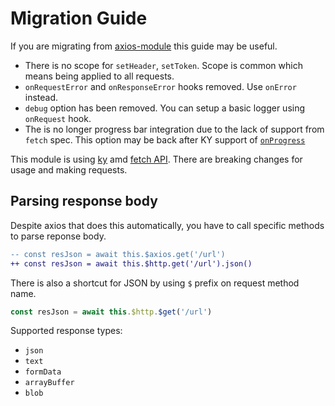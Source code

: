 # Migration Guide

If you are migrating from [axios-module](https://github.com/nuxt-community/axios-module) this guide may be useful.

- There is no scope for `setHeader`, `setToken`. Scope is common which means being applied to all requests.
- `onRequestError` and `onResponseError` hooks removed. Use `onError` instead.
- `debug` option has been removed. You can setup a basic logger using `onRequest` hook.
- The is no longer progress bar integration due to the lack of support from `fetch` spec. This option may be back after KY support of [`onProgress`](https://github.com/sindresorhus/ky/pull/34)

This module is using [ky](https://github.com/sindresorhus/ky) amd [fetch API](https://developer.mozilla.org/en-US/docs/Web/API/Fetch_API). There are breaking changes for usage and making requests.

## Parsing response body

Despite axios that does this automatically, you have to call specific methods to parse reponse body.

```diff
-- const resJson = await this.$axios.get('/url')
++ const resJson = await this.$http.get('/url').json()
```

There is also a shortcut for JSON by using `$` prefix on request method name.

```js
const resJson = await this.$http.$get('/url')
```

Supported response types:

- `json`
- `text`
- `formData`
- `arrayBuffer`
- `blob`
